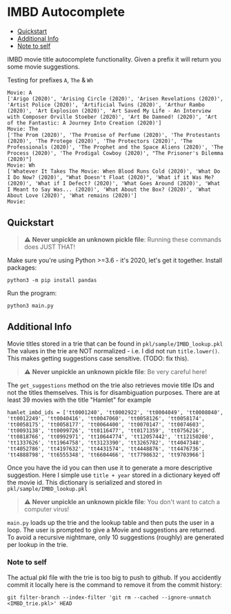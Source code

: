 # IMBD Autocomplete

- [Quickstart](#quickstart)
- [Additional Info](#additional-info)
- [Note to self](#note-to-self)

IMBD movie title autocomplete functionality. Given a prefix it will return you some movie suggestions.

Testing for prefixes `A`, `The` & `Wh`
```
Movie: A
['Arigo (2020)', 'Arising Circle (2020)', 'Arisen Revelations (2020)', 'Artist Police (2020)', 'Artificial Twins (2020)', 'Arthur Rambo (2020)', 'Art Explosion (2020)', 'Art Saved My Life - An Interview with Composer Orville Stoeber (2020)', 'Art Be Damned! (2020)', 'Art of the Fantastic: A Journey Into Creation (2020)']
Movie: The
['The Prom (2020)', 'The Promise of Perfume (2020)', 'The Protestants (2020)', 'The Protege (2020)', 'The Protectors (2020)', 'The Professionals (2020)', 'The Prophet and the Space Aliens (2020)', 'The Process (2020)', 'The Prodigal Cowboy (2020)', "The Prisoner's Dilemma (2020)"]
Movie: Wh
['Whatever It Takes The Movie: When Blood Runs Cold (2020)', 'What Do I Do Now? (2020)', "What Doesn't Float (2020)", 'What if it Was Me? (2020)', 'What if I Defect? (2020)', 'What Goes Around (2020)', 'What I Meant to Say Was... (2020)', 'What About the Box? (2020)', 'What About Love (2020)', 'What remains (2020)']
Movie:
```

## Quickstart
> :warning: **Never unpickle an unknown pickle file**: Running these commands does JUST THAT!

Make sure you're using Python >=3.6 - it's 2020, let's get it together.
Install packages:
```
python3 -m pip install pandas
```
Run the program:
```
python3 main.py
```

## Additional Info

Movie titles stored in a trie that can be found in `pkl/sample/IMBD_lookup.pkl` The values in the trie are NOT normalized - i.e. I did not run `title.lower()`. This makes getting suggestions case sensitive. (TODO: fix this).

> :warning: **Never unpickle an unknown pickle file**: Be very careful here!

The `get_suggestions` method on the trie also retrieves movie title IDs and not the titles themselves. This is for disambiguation purposes. There are at least 39 movies with the title "Hamlet" for example
```
hamlet_imbd_ids = ['tt0001240', 'tt0002922', 'tt0004049', 'tt0008040', 'tt0012249', 'tt0040416', 'tt0047060', 'tt0058126', 'tt0058174', 'tt0058175', 'tt0058177', 'tt0064400', 'tt0070147', 'tt0074603', 'tt0093138', 'tt0099726', 'tt0116477', 'tt0171359', 'tt0756216', 'tt0818766', 'tt0992971', 'tt10644774', 'tt12057442', 'tt12150208', 'tt1337626', 'tt1964758', 'tt3123390', 'tt3265782', 'tt4047348', 'tt4052786', 'tt4197632', 'tt4431574', 'tt4448876', 'tt4476736', 'tt4888798', 'tt6555348', 'tt6604466', 'tt7798632', 'tt9703966']
```

Once you have the id you can then use it to generate a more descriptive suggestion. Here I simple use `title + year` stored in a dictionary keyed off the movie id. This dictionary is serialized and stored in `pkl/sample/IMBD_lookup.pkl`

> :warning: **Never unpickle an unknown pickle file**: You don't want to catch a computer virus!

`main.py` loads up the trie and the lookup table and then puts the user in a loop. The user is prompted to give a Movie and suggestions are returned. To avoid a recursive nightmare, only 10 suggestions (roughly) are generated per lookup in the trie.


### Note to self
The actual pkl file with the trie is too big to push to github. If you accidently commit it locally here is the command to remove it from the commit history:
```
git filter-branch --index-filter 'git rm --cached --ignore-unmatch <IMBD_trie.pkl>' HEAD
```
